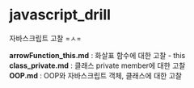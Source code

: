 # javascript_drill
자바스크립트 고찰 =ㅅ=

**arrowFunction_this.md** : 화살표 함수에 대한 고찰 - this<br>
**class_private.md** : 클래스 private member에 대한 고찰<br>
**OOP.md** : OOP와 자바스크립트 객체, 클래스에 대한 고찰<br>
